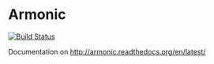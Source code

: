 Armonic
=======

[![Build Status](https://travis-ci.org/armonic/armonic.png)](https://travis-ci.org/armonic/armonic)

Documentation on http://armonic.readthedocs.org/en/latest/
